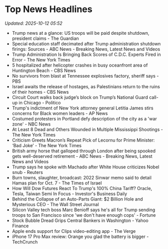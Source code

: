 # Top News Headlines

_Updated: 2025-10-12 05:52_

- Trump news at a glance: US troops will be paid despite shutdown, president claims - The Guardian
- Special education staff decimated after Trump administration shutdown firings: Sources - ABC News - Breaking News, Latest News and Videos
- Trump Administration Is Bringing Back Scores of C.D.C. Experts Fired in Error - The New York Times
- 5 hospitalized after helicopter crashes in busy oceanfront area of Huntington Beach - CBS News
- No survivors from blast at Tennessee explosives factory, sheriff says - PBS
- Israel awaits the release of hostages, as Palestinians return to the ruins of their homes - CBS News
- Circuit Court walks back judge’s block on Trump’s National Guard call-up in Chicago - Politico
- Trump's indictment of New York attorney general Letitia James stirs concerns for Black women leaders - AP News
- Costumed protesters in Portland defy description of the city as a 'war zone' - NBC News
- At Least 8 Dead and Others Wounded in Multiple Mississippi Shootings - The New York Times
- Criticism Greets Macron’s Repeat Pick of Lecornu for Prime Minister: ‘Bad Joke’ - The New York Times
- British army horse that galloped through London after being spooked gets well-deserved retirement - ABC News - Breaking News, Latest News and Videos
- Trump says he spoke with Machado after White House criticizes Nobel snub - Reuters
- Burn towns, slaughter, broadcast: 2022 Sinwar memo said to detail Hamas plan for Oct. 7 - The Times of Israel
- How Will Dow Futures React To Trump's 100% China Tariff? Oracle, Tesla, Taiwan Semi In Focus - Investor's Business Daily
- Behind the Collapse of an Auto-Parts Giant: $2 Billion Hole and Mysterious CEO - The Wall Street Journal
- Silicon Valley tech boss Marc Benioff says he's all for Trump sending troops to San Francisco since 'we don't have enough cops' - Fortune
- Stock Bubble Dread Grips Central Bankers in Washington - Yahoo Finance
- Apple ends support for Clips video-editing app - The Verge
- iPhone 17 Pro Max review: Orange you glad the battery is bigger - TechCrunch